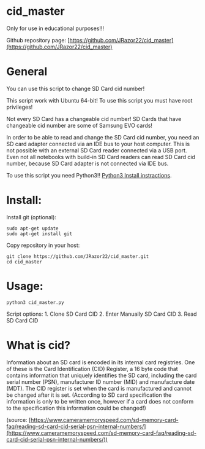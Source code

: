 # cid_master

Only for use in educational purposes!!!

Github repository page: [https://github.com/JRazor22/cid_master](https://github.com/JRazor22/cid_master)

# General 
You can use this script to change SD Card cid number!

This script work with Ubuntu 64-bit! To use this script you must have root privileges!

Not every SD Card has a changeable cid number! SD Cards that have changeable cid number are some of Samsung EVO cards!

In order to be able to read and change the SD Card cid number, you need an SD card adapter connected via an IDE bus to your host computer. This is not possible with an external SD Card reader connected via a USB port. Even not all notebooks with build-in SD Card readers can read SD Card cid number, because SD Card adapter is not connected via IDE bus.

To use this script you need Python3!! [Python3 Install instractions](https://docs.python-guide.org/starting/install3/linux/).
# Install:
Install git (optional):
```
sudo apt-get update
sudo apt-get install git
```
Copy repository in your host:
```
git clone https://github.com/JRazor22/cid_master.git
cd cid_master
```
# Usage:
```
python3 cid_master.py
```
Script options:
     1. Clone SD Card CID
     2. Enter Manually SD Card CID
     3. Read SD Card CID

# What is cid?

Information about an SD card is encoded in its internal card registries. One of these is the Card Identification (CID) Register, a 16 byte code that contains information that uniquely identifies the SD card, including the card serial number (PSN), manufacturer ID number (MID) and manufacture date (MDT). The CID register is set when the card is manufactured and cannot be changed after it is set. (According to SD card specification the information is only to be written once, however if a card does not conform to the specification this information could be changed!)

(source: [https://www.cameramemoryspeed.com/sd-memory-card-faq/reading-sd-card-cid-serial-psn-internal-numbers/](https://www.cameramemoryspeed.com/sd-memory-card-faq/reading-sd-card-cid-serial-psn-internal-numbers/))

